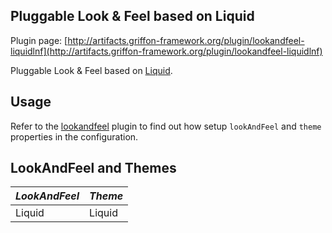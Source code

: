 
Pluggable Look & Feel based on Liquid
-------------------------------------

Plugin page: [http://artifacts.griffon-framework.org/plugin/lookandfeel-liquidlnf](http://artifacts.griffon-framework.org/plugin/lookandfeel-liquidlnf)


Pluggable Look & Feel based on [Liquid][1].

Usage
-----

Refer to the [lookandfeel][2] plugin to find out how setup `lookAndFeel` and `theme` properties in the configuration.

LookAndFeel and Themes
----------------------
| *LookAndFeel* | *Theme* |
| ------------- | ------- |
| Liquid        | Liquid  |

[1]: http://java.net/projects/liquidlnf
[2]: /plugin/lookandfeel


